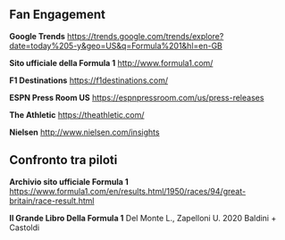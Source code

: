 ## Fan Engagement

**Google Trends**
https://trends.google.com/trends/explore?date=today%205-y&geo=US&q=Formula%201&hl=en-GB

**Sito ufficiale della Formula 1**
http://www.formula1.com/

**F1 Destinations**
https://f1destinations.com/

**ESPN Press Room US**
https://espnpressroom.com/us/press-releases

**The Athletic**
https://theathletic.com/

**Nielsen**
http://www.nielsen.com/insights


## Confronto tra piloti

**Archivio sito ufficiale Formula 1**
https://www.formula1.com/en/results.html/1950/races/94/great-britain/race-result.html

**Il Grande Libro Della Formula 1**
Del Monte L., Zapelloni U. 2020 Baldini + Castoldi